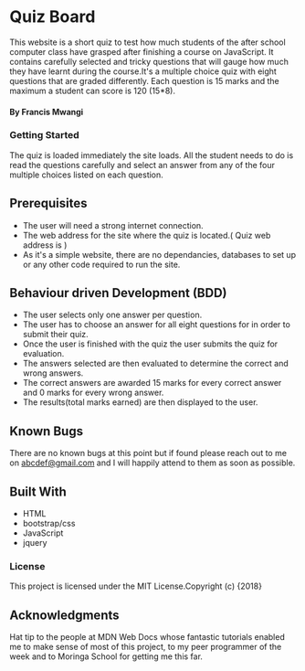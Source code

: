# Quiz Board
This website is a short quiz to test how much students of the after school computer class have grasped after finishing a course on JavaScript. It contains carefully selected and tricky questions that will gauge how much they have learnt during the course.It's a multiple choice quiz with eight questions that are graded differently. Each question is 15 marks and the maximum a student can score is 120 (15*8).
 #### By **Francis Mwangi**
### Getting Started
The quiz is loaded immediately the site loads. All the student needs to do is read the questions carefully and select an answer from any of the four multiple choices listed on each question.
## Prerequisites
* The user will need a strong internet connection.
* The web address for the site where the quiz is located.( Quiz web address is )
* As it's a simple website, there are no dependancies, databases to set up or any other code required to run the site.
## Behaviour driven Development (BDD)
* The user selects only one answer per question.
* The user has to choose an answer for all eight questions for in order to submit their quiz.
* Once the user is finished with the quiz the user submits the quiz for evaluation.
* The answers selected are then evaluated to determine the correct and wrong answers.
* The correct answers are awarded 15 marks for every correct answer and 0 marks for every wrong answer.
* The results(total marks earned) are then displayed to the user.
## Known Bugs
There are no known bugs at this point but if found please reach out to me on abcdef@gmail.com and I will happily attend to them as soon as possible.
## Built With
* HTML
* bootstrap/css
* JavaScript
* jquery
### License
This project is licensed under the MIT License.Copyright (c) {2018}

## Acknowledgments
Hat tip to the people at MDN Web Docs whose fantastic tutorials enabled me to make sense of most of this project, to my peer programmer of the week and to Moringa School for getting me this far.

